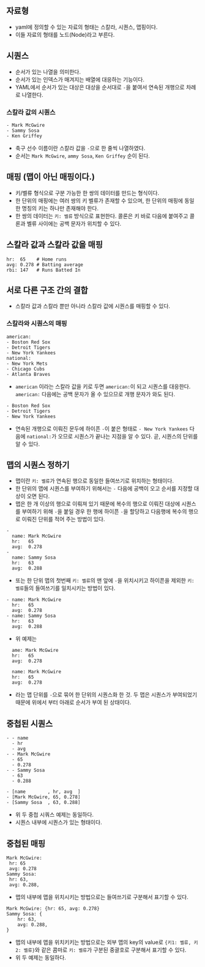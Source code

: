 ## 자료형
- yaml에 정의할 수 있는 자료의 형태는 스칼라, 시퀀스, 맵핑이다.
- 이들 자료의 형태를 노드(Node)라고 부른다.

## 시퀀스
- 순서가 있는 나열을 의미한다.
- 순서가 있는 인덱스가 매겨지는 배열에 대응하는 기능이다.
- YAML에서 순서가 있는 대상은 대상을 순서대로 `-`을 붙여서 연속된 개행으로 차례로 나열한다.

### 스칼라 값의 시퀀스
```
- Mark McGwire
- Sammy Sosa
- Ken Griffey
```
- 축구 선수 이름이란 스칼라 값을 `-`으로 한 줄씩 나열하였다.
- 순서는 `Mark McGwire`, `ammy Sosa`, `Ken Griffey` 순이 된다.

## 매핑 (맵이 아닌 매핑이다.)
- 키/벨류 형식으로 구분 가능한 한 쌍의 데이터를 만드는 형식이다.
- 한 단위의 매핑에는 여러 쌍의 키 벨류가 존재할 수 있으며, 한 단위의 매핑에 동일한 명칭의 키는 하나만 존재해야 한다.
- 한 쌍의 데이터는 `키: 벨류` 방식으로 표현한다. 콜론은 키 바로 다음에 붙여주고 콜론과 벨류 사이에는 공백 문자가 위치할 수 있다.

## 스칼라 값과 스칼라 값을 매핑
```
hr:  65    # Home runs
avg: 0.278 # Batting average
rbi: 147   # Runs Batted In
```

## 서로 다른 구조 간의 결합
- 스칼라 값과 스칼라 뿐만 아니라 스칼라 값에 시퀀스를 매핑할 수 있다.

### 스칼라와 시퀀스의 매핑
```
american:
- Boston Red Sox
- Detroit Tigers
- New York Yankees
national:
- New York Mets
- Chicago Cubs
- Atlanta Braves
```

- `american` 이라는 스칼라 값을 키로 두면 `american:`이 되고 시퀀스를 대응한다. `american:` 다음에는 공백 문자가 올 수 있으므로 개행 문자가 와도 된다.

```
- Boston Red Sox
- Detroit Tigers
- New York Yankees
```
- 연속된 개행으로 이뤄진 문두에 하이픈 `-`이 붙은 형태로 `- New York Yankees` 다음에 `national:`가 오므로 시퀀스가 끝나는 지점을 알 수 있다. 곧, 시퀀스의 단위를 알 수 있다.

## 맵의 시퀀스 정하기
- 맵이란 `키: 벨류`가 연속된 행으로 동일한 들여쓰기로 위치하는 형태이다.
- 한 단위의 맵에 시퀀스를 부여하기 위해서는 `-` 다음에 공백이 오고 순서를 지정할 대상이 오면 된다.
- 맵은 한 개 이상의 행으로 이뤄져 있기 때문에 복수의 행으로 이뤄진 대상에 시퀀스를 부여하기 위해 `-`을 붙일 경우 한 행에 하이픈 `-`을 할당하고 다음행에 복수의 행으로 이뤄진 단위를 적어 주는 방법이 있다.
```
-
  name: Mark McGwire
  hr:   65
  avg:  0.278
-
  name: Sammy Sosa
  hr:   63
  avg:  0.288
```
- 또는 한 단위 맵의 첫번째 `키: 벨류`의 맨 앞에 `-`을 위치시키고 하이픈을 제외한 `키: 벨류`들의 들여쓰기를 일치시키는 방법이 있다.
```
- name: Mark McGwire
  hr:   65
  avg:  0.278
- name: Sammy Sosa
  hr:   63
  avg:  0.288
```

- 위 예제는 
```
  ame: Mark McGwire
  hr:   65
  avg:  0.278
```
```
  name: Mark McGwire
  hr:   65
  avg:  0.278
```
- 라는 맵 단위를 `-`으로 묶어 한 단위의 시퀀스화 한 것. 두 맵은 시퀀스가 부여되었기 때문에 위에서 부터 아래로 순서가 부여 된 상태이다.

## 중첩된 시퀀스
```
- - name
  - hr
  - avg  
- - Mark McGwire
  - 65
  - 0.278
- - Sammy Sosa
  - 63
  - 0.288
```

```
- [name        , hr, avg  ]
- [Mark McGwire, 65, 0.278]
- [Sammy Sosa  , 63, 0.288]
```
- 위 두 중첩 시쿼스 예제는 동일하다.
- 시퀀스 내부에 시퀀스가 있는 형태이다.

## 중첩된 매핑
```
Mark McGwire: 
 hr: 65
 avg: 0.278
Sammy Sosa:
 hr: 63,
 avg: 0.288,
```
- 맵의 내부에 맵을 위치시키는 방법으로는 들여쓰기로 구분해서 표기할 수 있다.

```
Mark McGwire: {hr: 65, avg: 0.278}
Sammy Sosa: {
    hr: 63,
    avg: 0.288,
}
```
- 맵의 내부에 맵을 위치키키는 방법으로는 외부 맵의 key의 value로 `{키1: 벨류, 키2: 벨류}`와 같은 콤마로 `키: 벨류`가 구분된 중괄호로 구분해서 표기할 수 있다.
- 위 두 예제는 동일하다.